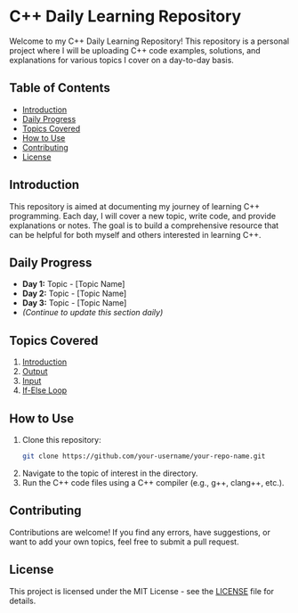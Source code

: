 # C++ Daily Learning Repository

Welcome to my C++ Daily Learning Repository! This repository is a personal project where I will be uploading C++ code examples, solutions, and explanations for various topics I cover on a day-to-day basis. 

## Table of Contents
- [Introduction](#introduction)
- [Daily Progress](#daily-progress)
- [Topics Covered](#topics-covered)
- [How to Use](#how-to-use)
- [Contributing](#contributing)
- [License](#license)

## Introduction
This repository is aimed at documenting my journey of learning C++ programming. Each day, I will cover a new topic, write code, and provide explanations or notes. The goal is to build a comprehensive resource that can be helpful for both myself and others interested in learning C++.

## Daily Progress
- **Day 1:** Topic - [Topic Name]
- **Day 2:** Topic - [Topic Name]
- **Day 3:** Topic - [Topic Name]
- *(Continue to update this section daily)*

## Topics Covered
1. [Introduction](https://github.com/RaoVrn/Cpp-Journey/tree/main/1_Introduction)
2. [Output](https://github.com/RaoVrn/Cpp-Journey/tree/main/2_Output)
3. [Input](https://github.com/RaoVrn/Cpp-Journey/tree/main/3_Input)
4. [If-Else Loop](https://github.com/RaoVrn/Cpp-Journey/tree/main/4_If-Else)

## How to Use
1. Clone this repository:
    ```bash
    git clone https://github.com/your-username/your-repo-name.git
    ```
2. Navigate to the topic of interest in the directory.
3. Run the C++ code files using a C++ compiler (e.g., g++, clang++, etc.).

## Contributing
Contributions are welcome! If you find any errors, have suggestions, or want to add your own topics, feel free to submit a pull request.

## License
This project is licensed under the MIT License - see the [LICENSE](LICENSE) file for details.
